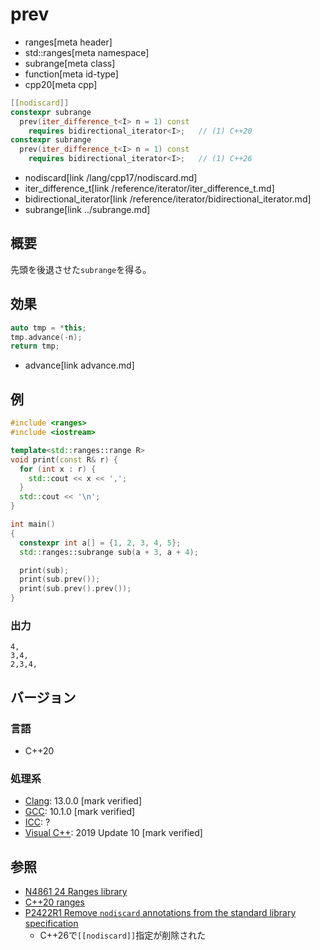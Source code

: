 # prev
* ranges[meta header]
* std::ranges[meta namespace]
* subrange[meta class]
* function[meta id-type]
* cpp20[meta cpp]

```cpp
[[nodiscard]]
constexpr subrange
  prev(iter_difference_t<I> n = 1) const
    requires bidirectional_iterator<I>;   // (1) C++20
constexpr subrange
  prev(iter_difference_t<I> n = 1) const
    requires bidirectional_iterator<I>;   // (1) C++26
```
* nodiscard[link /lang/cpp17/nodiscard.md]
* iter_difference_t[link /reference/iterator/iter_difference_t.md]
* bidirectional_iterator[link /reference/iterator/bidirectional_iterator.md]
* subrange[link ../subrange.md]

## 概要
先頭を後退させた`subrange`を得る。

## 効果

```cpp
auto tmp = *this;
tmp.advance(-n);
return tmp;
```
* advance[link advance.md]

## 例
```cpp example
#include <ranges>
#include <iostream>

template<std::ranges::range R>
void print(const R& r) {
  for (int x : r) {
    std::cout << x << ',';
  }
  std::cout << '\n';
}

int main()
{
  constexpr int a[] = {1, 2, 3, 4, 5};
  std::ranges::subrange sub(a + 3, a + 4);

  print(sub);
  print(sub.prev());
  print(sub.prev().prev());
}
```

### 出力
```
4,
3,4,
2,3,4,
```

## バージョン
### 言語
- C++20

### 処理系
- [Clang](/implementation.md#clang): 13.0.0 [mark verified]
- [GCC](/implementation.md#gcc): 10.1.0 [mark verified]
- [ICC](/implementation.md#icc): ?
- [Visual C++](/implementation.md#visual_cpp): 2019 Update 10 [mark verified]

## 参照
- [N4861 24 Ranges library](https://timsong-cpp.github.io/cppwp/n4861/ranges)
- [C++20 ranges](https://techbookfest.org/product/5134506308665344)
- [P2422R1 Remove `nodiscard` annotations from the standard library specification](https://open-std.org/jtc1/sc22/wg21/docs/papers/2024/p2422r1.html)
    - C++26で`[[nodiscard]]`指定が削除された
